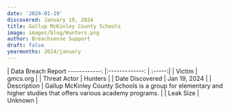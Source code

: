```yaml
---
date: '2024-01-19'
discovered: January 19, 2024
title: Gallup McKinley County Schools
image: images/blog/Hunters.png
author: Breachsense Support
draft: false
yearmonths: 2024/january
---
```



| Data Breach Report
------------:     |:-------------:    | :-----:|
| Victim      | gmcs.org      | 
| Threat Actor      | Hunters      | 
| Date Discovered      | Jan 19, 2024      | 
| Description      | Gallup McKinley County Schools is a group for elementary and higher studies that offers various academy programs.      | 
| Leak Size      | Unknown      | 

